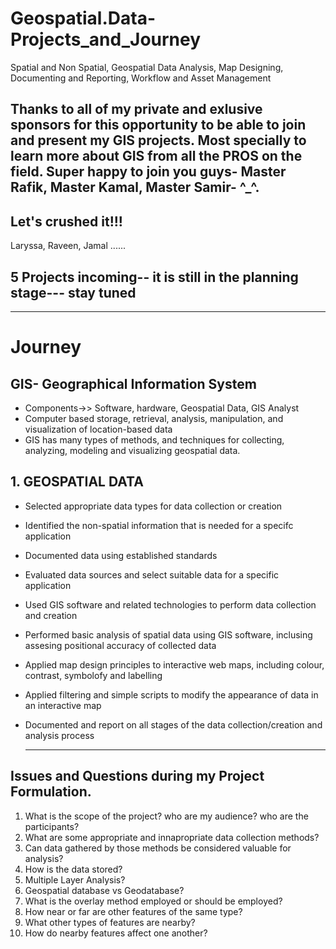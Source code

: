 # Geospatial.Data-Projects_and_Journey
Spatial and Non Spatial, Geospatial Data Analysis, Map Designing, Documenting and Reporting, Workflow and Asset Management

## Thanks to all of my private and exlusive sponsors for this opportunity to be able to join and present my GIS projects. Most specially to learn more about GIS from all the PROS on the field. Super happy to join you guys- Master Rafik, Master Kamal, Master Samir-   ^_^. 

## Let's crushed it!!!
Laryssa, Raveen, Jamal ......

## 5 Projects incoming-- it is still in the planning stage---  stay tuned
-----------------------------------------------------------------------------------------------------------
# Journey

## GIS- Geographical Information System
- Components->> Software, hardware, Geospatial Data, GIS Analyst
- Computer based storage, retrieval, analysis, manipulation, and visualization of location-based data
-  GIS has many types of methods, and techniques for collecting, analyzing, modeling and visualizing geospatial data.

## 1. GEOSPATIAL DATA
- Selected appropriate data types for data collection or creation
- Identified the non-spatial information that is needed for a specifc application
- Documented data using established standards
- Evaluated data sources and select suitable data for a specific application
- Used GIS software and related technologies to perform data collection and creation
- Performed basic analysis of spatial data using GIS software, inclusing assesing positional accuracy of collected data
- Applied map design principles to interactive web maps, including colour, contrast, symbolofy and labelling
- Applied filtering and simple scripts to modify the appearance of data in an interactive map
- Documented and report on all stages of the data collection/creation and analysis process


  -----------------------------------------------------------------------------------------------
## Issues and Questions during my Project Formulation.

1. What is the scope of the project? who are my audience? who are the participants?
2. What are some appropriate and innapropriate data collection methods?
3. Can data gathered by those methods be considered valuable for analysis?
4. How is the data stored?
5. Multiple Layer Analysis?
6. Geospatial database vs Geodatabase?
7. What is the overlay method employed or should be employed?
8. How near or far are other features of the same type? 
9. What other types of features are nearby? 
10. How do nearby features affect one another? 




